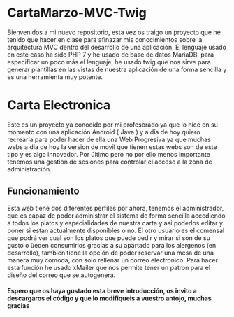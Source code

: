 # CartaMarzo-MVC-Twig
Bienvenidos a mi nuevo repositorio, esta vez os traigo un proyecto que he tenido que hacer en clase para afinazar mis conocimientos sobre la arquitectura MVC dentro del desarrollo de una aplicación. El lenguaje usado en este caso ha sido PHP 7 y he usado de base de datos MariaDB, para especificar un poco más el lenguaje, he usado twig que nos sirve para generar plantillas en las vistas de nuestra aplicación de una forma sencilla y es una herramienta muy potente.
<br />
<h1>Carta Electronica</h1>
Este es un proyecto ya conocido por mi profesorado ya que lo hice en su momento con una aplicación Android ( Java ) y a día de hoy quiero recrearla para poder hacer de ella una Web Progresiva ya que muchas webs a dia de hoy la version de movil que tienen estas webs son de este tipo y es algo innovador. Por último pero no por ello menos importante tenemos una gestion de sesiones para controlar el acceso a la zona de administración.
<br/>
<h2>Funcionamiento</h2>
Esta web tiene dos diferentes perfiles por ahora, tenemos el administrador, que es capaz de poder administrar el sistema de forma sencilla accediendo a todos los platos y especialidades de nuestra carta y asi poderlos editar y poner si estan actualmente disponibles o no. El otro usuario es el comensal que podrá ver cual son los platos que puede pedir y mirar si son de su gusto o ùeden consumirlos gracias a su apartado para los alergenos (en desarrollo), tambien tiene la opción de poder reservar una mesa de una manera muy comoda, con solo rellenar un correo electronico. Para hacer esta función he usado xMailer que nos permite tener un patron para el diseño del correo que se autogenera. 
<br/>
<h4>Espero que os haya gustado esta breve introducción, os invito a descargaros el código y que lo modifiqueis a vuestro antojo, muchas gracias</h4>
